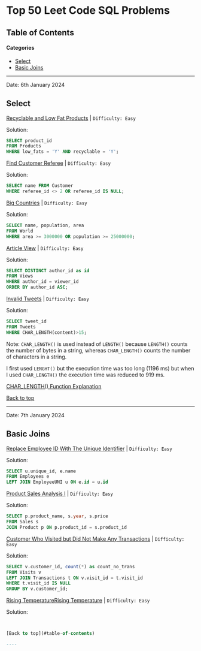 # Top 50 Leet Code SQL Problems

## Table of Contents

#### Categories
  - [Select](#category-select)
  - [Basic Joins](#basic-joins)

---
Date: 6th January 2024
## Select

 [Recyclable and Low Fat Products]( https://leetcode.com/problems/recyclable-and-low-fat-products/?envType=study-plan-v2&envId=top-sql-50) |
 `Difficulty: Easy`

Solution:
```sql
SELECT product_id
FROM Products
WHERE low_fats = 'Y' AND recyclable = 'Y';
```

[Find Customer Referee](https://leetcode.com/problems/find-customer-referee/?envType=study-plan-v2&envId=top-sql-50) |
`Difficulty: Easy`

Solution:
```sql
SELECT name FROM Customer
WHERE referee_id <> 2 OR referee_id IS NULL;
```

[Big Countries](https://leetcode.com/problems/big-countries/?envType=study-plan-v2&envId=top-sql-50) |
`Difficulty: Easy`

Solution:
```sql
SELECT name, population, area
FROM World
WHERE area >= 3000000 OR population >= 25000000;
```

[Article View](https://leetcode.com/problems/article-views-i/?envType=study-plan-v2&envId=top-sql-50) |
`Difficulty: Easy`

Solution:
```sql
SELECT DISTINCT author_id as id
FROM Views
WHERE author_id = viewer_id
ORDER BY author_id ASC;
```

[Invalid Tweets](https://leetcode.com/problems/invalid-tweets/?envType=study-plan-v2&envId=top-sql-50) |
`Difficulty: Easy`

Solution:
```sql
SELECT tweet_id
FROM Tweets
WHERE CHAR_LENGTH(content)>15;
```
Note: `CHAR_LENGTH()` is used instead of `LENGTH()` because `LENGTH()` counts the number of bytes in a string, whereas `CHAR_LENGTH()` counts the number of characters in a string.

I first used `LENGHT()` but the execution time was too long (1196 ms) but when I used `CHAR_LENGTH()` the execution time was reduced to 919 ms.

[CHAR_LENGTH() Function Explanation](https://www.w3schools.com/sql/func_mysql_char_length.asp#:~:text=The%20CHAR_LENGTH()%20function%20return,to%20the%20CHARACTER_LENGTH()%20function)

[Back to top](#table-of-contents)

----

Date: 7th January 2024
## Basic Joins

[Replace Employee ID With The Unique Identifier](https://leetcode.com/problems/replace-employee-id-with-the-unique-identifier/?envType=study-plan-v2&envId=top-sql-50) |
`Difficulty: Easy`

Solution:
```sql
SELECT u.unique_id, e.name
FROM Employees e
LEFT JOIN EmployeeUNI u ON e.id = u.id
```

[Product Sales Analysis I](https://leetcode.com/problems/product-sales-analysis-i/?envType=study-plan-v2&envId=top-sql-50) |
`Difficulty: Easy`

Solution:
```sql
SELECT p.product_name, s.year, s.price
FROM Sales s
JOIN Product p ON p.product_id = s.product_id
```

[Customer Who Visited but Did Not Make Any Transactions](https://leetcode.com/problems/customer-who-visited-but-did-not-make-any-transactions/description/?envType=study-plan-v2&envId=top-sql-50) |
`Difficulty: Easy`

Solution:
```sql
SELECT v.customer_id, count(*) as count_no_trans
FROM Visits v
LEFT JOIN Transactions t ON v.visit_id = t.visit_id
WHERE t.visit_id IS NULL
GROUP BY v.customer_id;
```

[Rising TemperatureRising Temperature](https://leetcode.com/problems/rising-temperature/description/?envType=study-plan-v2&envId=top-sql-50) |
`Difficulty: Easy`

Solution:
```sql


[Back to top](#table-of-contents)

----




